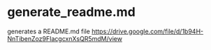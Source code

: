 # generate_readme.md
generates a README.md file
https://drive.google.com/file/d/1b94H-NnTibenZoz9FIacgcxnXsQR5mdM/view
